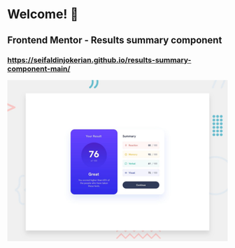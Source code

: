 # Welcome! 👋
## Frontend Mentor - Results summary component

### https://seifaldinjokerian.github.io/results-summary-component-main/

![Design preview for the Results summary component coding challenge](./design/desktop-preview.jpg)

